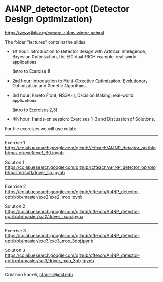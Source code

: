 # AI4NP_detector-opt (Detector Design Optimization)

https://www.jlab.org/remote-ai4np-winter-school

The folder "lectures" contains the slides:

- 1st hour: Introduction to Detector Design with Artificial Intelligence, Bayesian Optimization, the EIC dual-RICH example; real-world applications. 
  
  (intro to Exercise 1)

- 2nd hour: Introduction to Multi-Objective Optimization; Evolutionary Optimization and Genetic Algorithms.  

- 3rd hour: Pareto Front, NSGA-II, Decision Making; real-world applications.  
  
  (intro to Exercises 2,3)

- 4th hour: Hands-on session: Exercises 1-3 and Discussion of Solutions.  


For the exercises we will use colab: 

-----------------------------------------------------------------------------------------------------
Exercise 1
https://colab.research.google.com/github//cfteach/AI4NP_detector_opt/blob/master/exe1/exe1_BO.ipynb

Solution 1
https://colab.research.google.com/github//cfteach/AI4NP_detector_opt/blob/master/sol1/driver_bo.ipynb

-----------------------------------------------------------------------------------------------------
Exercise 2
https://colab.research.google.com/github/cfteach/AI4NP_detector-opt/blob/master/exe2/exe2_moo.ipynb 

Solution 2
https://colab.research.google.com/github/cfteach/AI4NP_detector-opt/blob/master/sol2/driver_moo.ipynb 

-----------------------------------------------------------------------------------------------------
Exercise 3
https://colab.research.google.com/github/cfteach/AI4NP_detector-opt/blob/master/exe3/exe3_moo_3obj.ipynb 

Solution 3
https://colab.research.google.com/github/cfteach/AI4NP_detector-opt/blob/master/sol3/driver_moo_3obj.ipynb 

-----------------------------------------------------------------------------------------------------


Cristiano Fanelli, cfanelli@mit.edu

